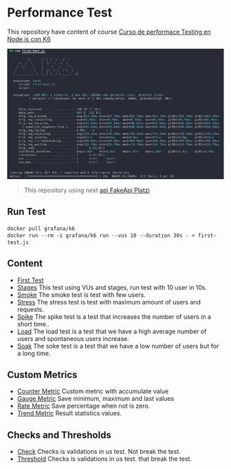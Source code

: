 Performance Test
===============

This repository have content of course [Curso de performace Testing en Node.js con K6](https://platzi.com/cursos/performance-testing-nodejs/)

![First test result](./asset/first-test-result.png)

> This repository using next [api FakeApi Platzi](https://fakeapi.platzi.com/)

## Run Test

```console
docker pull grafana/k6
docker run --rm -i grafana/k6 run --vus 10 --duration 30s - < first-test.js
```

## Content

* [First Test ](./first-test.js) 
* [Stages](./stages.js) This test using VUs and stages, run test with 10 user in 10s.
* [Smoke](/smoke.js) The smoke test is test with few users.
* [Stress](./stress.js) The stress test is test with maximum amount of users and requests.
* [Spike](./spike.js) The spike test is a test that increases the number of users in a short time..
* [Load](./load.js) The load test is a test that we have a high average number of users and spontaneous users increase.
* [Soak](./soak.js) The soke test is a test that we have a low number of users but for a long time.

## Custom Metrics
* [Counter Metric](./counter.js) Custom metric with accumulate value
* [Gauge Metric](./gauge.js) Save minimum, maximum and last values
* [Rate Metric](./rate.js) Save percentage when not is zero.   
* [Trend Metric](./trend.js) Result statistics values.

## Checks and Thresholds
* [Check](./check.js) Checks is validations in us test. Not break the test.
* [Threshold](./threshold.js) Checks is validations in us test. that break the test.